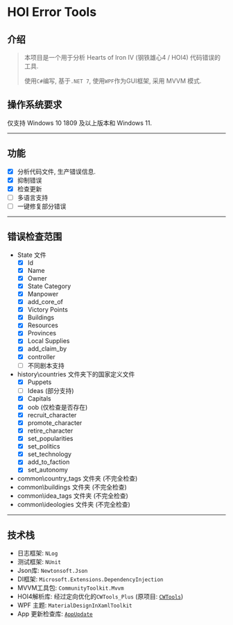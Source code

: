 # HOI Error Tools

## 介绍

> 本项目是一个用于分析 Hearts of Iron IV (钢铁雄心4 / HOI4) 代码错误的工具.
>
> 使用`C#`编写, 基于`.NET 7`, 使用`WPF`作为GUI框架, 采用 MVVM 模式.

## 操作系统要求

仅支持 Windows 10 1809 及以上版本和 Windows 11.

---
## 功能

- [x] 分析代码文件, 生产错误信息.
- [x] 抑制错误
- [x] 检查更新
- [ ] 多语言支持
- [ ] 一键修复部分错误
---
## 错误检查范围

- State 文件
	- [x] Id
	- [x] Name
	- [x] Owner
	- [x] State Category
	- [x] Manpower
	- [x] add_core_of
	- [x] Victory Points
	- [x] Buildings
	- [x] Resources
	- [x] Provinces
	- [x] Local Supplies
	- [x] add_claim_by
	- [x] controller
	- [ ] 不同剧本支持
- history\countries 文件夹下的国家定义文件
	- [x] Puppets
	- [ ] Ideas (部分支持)
	- [x] Capitals
	- [x] oob (仅检查是否存在)
	- [x] recruit_character
	- [x] promote_character
	- [x] retire_character 
	- [x] set_popularities
	- [x] set_politics
	- [x] set_technology
	- [x] add_to_faction
	- [x] set_autonomy
- common\country_tags 文件夹 (不完全检查)
- common\buildings 文件夹 (不完全检查)
- common\idea_tags 文件夹 (不完全检查)
- common\ideologies 文件夹 (不完全检查)
---
## 技术栈

- 日志框架: `NLog`
- 测试框架: `NUnit`
- Json库: `Newtonsoft.Json`
- DI框架: `Microsoft.Extensions.DependencyInjection`
- MVVM工具包: `CommunityToolkit.Mvvm`
- HOI4解析库: 经过定向优化的`CWTools_Plus` (原项目: [`CWTools`](https://github.com/cwtools/cwtools]))
- WPF 主题: `MaterialDesignInXamlToolkit`
- App 更新检查库: [`AppUpdate`](https://github.com/textGamex/AppUpdate)